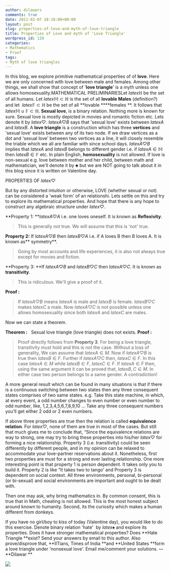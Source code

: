 ```yaml
---
author: dilawars
comments: true
date: 2011-02-07 18:10:00+00:00
layout: post
slug: properties-of-love-and-myth-of-love-triangle
title: Properties of Love and myth of 'Love Triangle'
wordpress_id: 129
categories:
- Mathematics
- Proof
tags:
- Myth of love triangles
---
```


In this blog, we explore primitive mathematical properties of of **love**. Here we are only concerned with love between male and females. Among other things, we shall show that concept of '**love triangle**' is a myth unless one allows homosexuality.MATHEMATICAL PRELIMINARIESLet $latex \mathbb{H}$ be the set of all humans. Let $latex \mathbb{M} \subset \mathbb{H}$ is the set of all **lovable Males** (definition?) and let  $latex \mathbb{F} \subset \mathbb{H}$ be the set of all **lovable ****females **. It follows that  $latex \mathbb{M} \cup \mathbb{F} \subset \mathbb{H}$. **Sexual love**, is a binary relation. Nothing more is known for sure. Sexual love is mostly depicted in movies and romantic fiction etc. Lets denote it by $latex \heartsuit$. $latex A \heartsuit B$ says that 'sexual love' exists between $latex A$ and $latex B$. A **love triangle** is a construction which has three **vertices** and 'sexual love' exists between any of its two node. If we draw vertices as a dot and 'sexual love' between two vertices as a line, it will closely resemble the triable which we all are familiar with since school days. $latex A \heartsuit B$ implies that $latex A$ and $latex B$ belongs to different gender i.e. if $latex A \in \mathbb{M}$ then $latex B \in \mathbb{F}$ etc. In plain English, **homosexuality** is not allowed. If love is non-sexual e.g. love between mother and her child, between math and mathematician, we'll denote it by $\clubsuit$ but we are NOT going to talk about it in this blog since it is written on Valentine day.

PROPERTIES OF $latex \heartsuit$

But by any distorted intuition or otherwise, LOVE (whether sexual or not) can be considered a 'weak form' of an relationshi. Lets settle on this and try to explore its mathematical properties. And hope that there is any hope to construct any algebraic structure under $latex \heartsuit$.

**Property 1: **$latex A \heartsuit A$ i.e. one loves oneself. It is known as **Reflexivity**.


> This is generally not true. We will assume that this is 'not' true.


**Property 2:** If $latex A\heartsuit B$ then $latex B \heartsuit A$ i.e. if A loves B then B loves A. It is known as** symmetry**.


> Going by most accounts and life experiences, it is also not always true except for movies and
fiction.


**Property 3: **If $latex A \heartsuit B$ and $latex B \heartsuit C$ then $latex A \heartsuit C$. It is known as **transitivity**.


> This is ridiculous. We'll give a proof of it.


**Proof :**


> If $latex A \heartsuit B$ means $latex A$ is male and $latex B$ is female. $latex B \heartsuit C$ makes $latex C$ a male. Now $latex A \heartsuit C$ is not possible unless one allows homosexuality since both $latex A$ and $latex C$ are males.


Now we can state a theorem.

**Theorem :**   Sexual love triangle (love triangle) does not exists.
**Proof :**


> Proof directly follows from **Property 3**. For being a love triangle, transitivity must hold and this is not the case. Without a loss of generality, We can assume that $latex A \in M$. Now if $latex A \heartsuit B$ is true then $latex B \in F$. Further if $latex A \heartsuit C$ then, $latex C \in F$. In this case $latex A \in M$ while $latex B \in F$, $latex C \in F$. If $latex A \in F$ then, using the same argument it can be proved that, $latex B, C \in M$. In either case two person belongs to a same gender. A contradiction!


A more general result which can be found in many situations is that if there is a continuous switching between two states then any three consequent states comprises of two same states. e.g. Take this state machine, in which, at every event, a odd number changes to even number or even number to odd number, like, 1,2,3,4,5,6,7,8,9,10 ... Take any three consequent numbers you'll get either 2 odd or 2 even numbers.

If above three properties are true then the relation is called **equivalence relation**. For $latex \heartsuit$, none of them are true in most of the cases. But still that much gives me to conclude that, “Since the equivalence relations are way to strong, one may try to bring these properties into his/her $latex \heartsuit$ for forming a nice relationship. Property 3 (i.e. transitivity) could be seen differently by different people, and in my opinion can be relaxed to accommodate your love-partner reservations about it. Nonetheless, first two properties are must for a strong and ever lasting relationship. One more interesting point is that property 1 is person dependent. It takes only you to build it. Property 2 is like “It takes two to tango' and Property 3 is dependent on social context. All three environments, personal, bi-personal (or bi-sexual) and social environments are important and ought to be dealt with.

Then one may ask, why bring mathematics in. By common consent, this is true that in Math, cheating is not allowed. This is the most honest subject around known to humanity. Second, its the curiosity which makes a human different from donkeys.

If you have no girl/boy to kiss of today (Valentine day), you would like to do this exercise. Denote binary relation 'hate'  by $latex \spadesuit$ and explore its properties. Does it have stronger mathematical properties? Does **Hate Triangle **exist? Send your answers by email to this author. Also prove/disprove that, **IITians, Times of India **and **United States **form a love triangle under 'nonsexual love'. Email me/comment your solutions.
**--**
**Dilawar **






![](http://dilawarrajput.files.wordpress.com/2011/02/98e91-3794193585985230867-5917278328039642496.gif)
